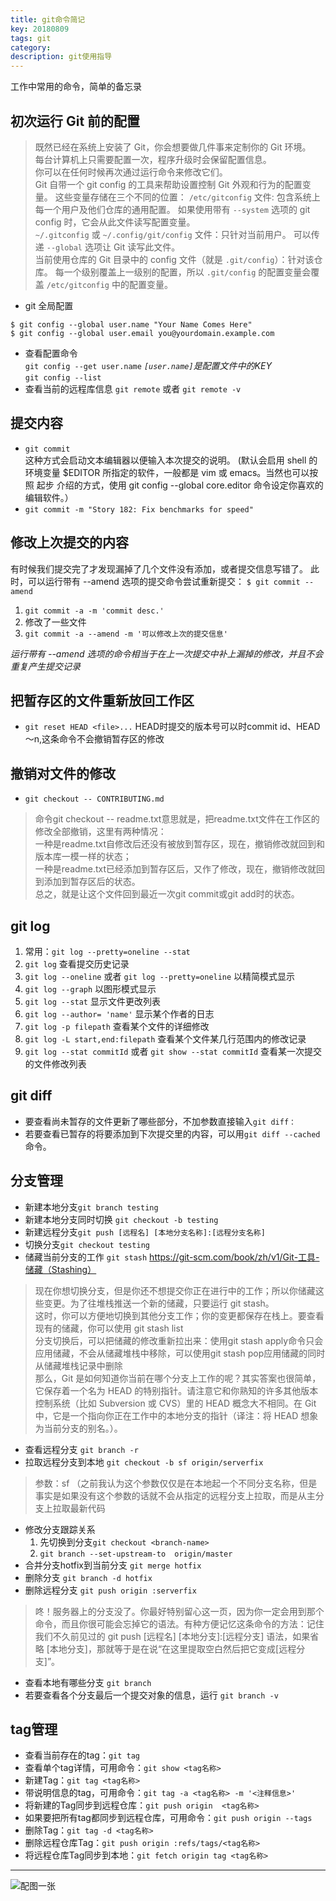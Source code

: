 ```yaml
---
title: git命令简记
key: 20180809
tags: git
category: 
description: git使用指导
---
```

工作中常用的命令，简单的备忘录
<!--more-->
## 初次运行 Git 前的配置
>既然已经在系统上安装了 Git，你会想要做几件事来定制你的 Git 环境。  
每台计算机上只需要配置一次，程序升级时会保留配置信息。  
你可以在任何时候再次通过运行命令来修改它们。  
Git 自带一个 git config 的工具来帮助设置控制 Git 外观和行为的配置变量。 这些变量存储在三个不同的位置：
`/etc/gitconfig` 文件: 包含系统上每一个用户及他们仓库的通用配置。 如果使用带有 `--system` 选项的 git config 时，它会从此文件读写配置变量。  
`~/.gitconfig` 或 `~/.config/git/config` 文件：只针对当前用户。 可以传递 `--global` 选项让 Git 读写此文件。  
当前使用仓库的 Git 目录中的 config 文件（就是 `.git/config`）：针对该仓库。
每一个级别覆盖上一级别的配置，所以 `.git/config` 的配置变量会覆盖 `/etc/gitconfig` 中的配置变量。

* git 全局配置
```
$ git config --global user.name "Your Name Comes Here"
$ git config --global user.email you@yourdomain.example.com
```

* 查看配置命令  
`git config --get user.name` *`[user.name]`是配置文件中的KEY*  
`git config --list`
* 查看当前的远程库信息
`git remote` 或者  `git remote -v`

## 提交内容
* ```git commit```  
这种方式会启动文本编辑器以便输入本次提交的说明。 (默认会启用 shell 的环境变量 $EDITOR 所指定的软件，一般都是 vim 或 emacs。当然也可以按照 起步 介绍的方式，使用 git config --global core.editor 命令设定你喜欢的编辑软件。）
* ```git commit -m "Story 182: Fix benchmarks for speed"```

## 修改上次提交的内容
有时候我们提交完了才发现漏掉了几个文件没有添加，或者提交信息写错了。 此时，可以运行带有 --amend 选项的提交命令尝试重新提交：
```$ git commit --amend```
1. `git commit -a -m 'commit desc.'`
1. 修改了一些文件
1. `git commit -a --amend -m '可以修改上次的提交信息'`  

*运行带有 --amend 选项的命令相当于在上一次提交中补上漏掉的修改，并且不会重复产生提交记录*

## 把暂存区的文件重新放回工作区
* `git reset HEAD <file>...` HEAD时提交的版本号可以时commit id、HEAD～n,这条命令不会撤销暂存区的修改

## 撤销对文件的修改
* `git checkout -- CONTRIBUTING.md`
>命令git checkout -- readme.txt意思就是，把readme.txt文件在工作区的修改全部撤销，这里有两种情况：  
一种是readme.txt自修改后还没有被放到暂存区，现在，撤销修改就回到和版本库一模一样的状态；  
一种是readme.txt已经添加到暂存区后，又作了修改，现在，撤销修改就回到添加到暂存区后的状态。  
总之，就是让这个文件回到最近一次git commit或git add时的状态。

## git log
1. 常用：`git log --pretty=oneline --stat`
1. `git log` 查看提交历史记录
1. `git log --oneline`  或者 `git log --pretty=oneline` 以精简模式显示
1. `git log --graph` 以图形模式显示
1. `git log --stat` 显示文件更改列表
1. `git log --author= 'name'` 显示某个作者的日志
1. `git log -p filepath` 查看某个文件的详细修改
1. `git log -L start,end:filepath` 查看某个文件某几行范围内的修改记录
1. `git log --stat commitId`  或者 `git show --stat commitId` 查看某一次提交的文件修改列表 


## git diff
* 要查看尚未暂存的文件更新了哪些部分，不加参数直接输入`git diff：`  
* 若要查看已暂存的将要添加到下次提交里的内容，可以用` git diff --cached `命令。  

## 分支管理
* 新建本地分支`git branch testing`
* 新建本地分支同时切换 `git checkout -b testing` 
* 新建远程分支`git push [远程名] [本地分支名称]:[远程分支名称]`
* 切换分支`git checkout testing`  
* 储藏当前分支的工作 `git stash` <https://git-scm.com/book/zh/v1/Git-工具-储藏（Stashing）>
>现在你想切换分支，但是你还不想提交你正在进行中的工作；所以你储藏这些变更。为了往堆栈推送一个新的储藏，只要运行 git stash。  
>这时，你可以方便地切换到其他分支工作；你的变更都保存在栈上。要查看现有的储藏，你可以使用 git stash list   
>分支切换后，可以把储藏的修改重新拉出来：使用git stash apply命令只会应用储藏，不会从储藏堆栈中移除，可以使用git stash pop应用储藏的同时从储藏堆栈记录中删除   
>那么，Git 是如何知道你当前在哪个分支上工作的呢？其实答案也很简单，它保存着一个名为 HEAD 的特别指针。请注意它和你熟知的许多其他版本控制系统（比如 Subversion 或 CVS）里的 HEAD 概念大不相同。在 Git 中，它是一个指向你正在工作中的本地分支的指针（译注：将 HEAD 想象为当前分支的别名。）。  

* 查看远程分支 `git branch -r`
* 拉取远程分支到本地 `git checkout -b sf origin/serverfix`   
>参数：sf （之前我认为这个参数仅仅是在本地起一个不同分支名称，但是事实是如果没有这个参数的话就不会从指定的远程分支上拉取，而是从主分支上拉取最新代码
* 修改分支跟踪关系  
  1. 先切换到分支`git checkout <branch-name>`
  1. `git branch --set-upstream-to  origin/master`
* 合并分支hotfix到当前分支 `git merge hotfix`
* 删除分支 `git branch -d hotfix`
* 删除远程分支 `git push origin :serverfix`
>咚！服务器上的分支没了。你最好特别留心这一页，因为你一定会用到那个命令，而且你很可能会忘掉它的语法。有种方便记忆这条命令的方法：记住我们不久前见过的 git push [远程名] [本地分支]:[远程分支] 语法，如果省略 [本地分支]，那就等于是在说“在这里提取空白然后把它变成[远程分支]”。
* 查看本地有哪些分支 `git branch`
* 若要查看各个分支最后一个提交对象的信息，运行 `git branch -v`
## tag管理
* 查看当前存在的tag：`git tag`                 
* 查看单个tag详情，可用命令：`git show <tag名称>`
* 新建Tag：`git tag <tag名称>`                    
* 带说明信息的tag，可用命令：`git tag -a <tag名称> -m '<注释信息>'`
* 将新建的Tag同步到远程仓库：`git push origin  <tag名称>`
* 如果要把所有tag都同步到远程仓库，可用命令：`git push origin --tags`
* 删除Tag：`git tag -d <tag名称>`
* 删除远程仓库Tag：`git push origin :refs/tags/<tag名称>`
* 将远程仓库Tag同步到本地：`git fetch origin tag <tag名称>`

---
![配图一张](/assets/images/posts/1_n0i87-8kprIemY3Gt0sNsg.jpeg)
